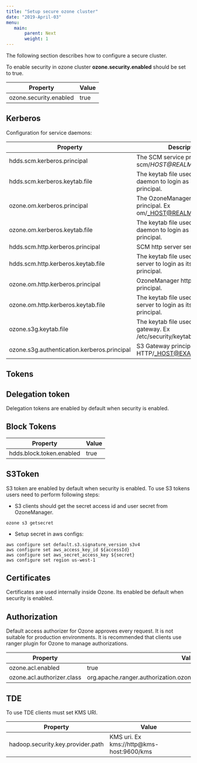 ```yaml
---
title: "Setup secure ozone cluster"
date: "2019-April-03"
menu:
   main:
       parent: Next
       weight: 1
---
```

<!---
  Licensed to the Apache Software Foundation (ASF) under one or more
  contributor license agreements.  See the NOTICE file distributed with
  this work for additional information regarding copyright ownership.
  The ASF licenses this file to You under the Apache License, Version 2.0
  (the "License"); you may not use this file except in compliance with
  the License.  You may obtain a copy of the License at

      http://www.apache.org/licenses/LICENSE-2.0

  Unless required by applicable law or agreed to in writing, software
  distributed under the License is distributed on an "AS IS" BASIS,
  WITHOUT WARRANTIES OR CONDITIONS OF ANY KIND, either express or implied.
  See the License for the specific language governing permissions and
  limitations under the License.
-->

The following section describes how to configure a secure cluster.

To enable security in ozone cluster **ozone.security.enabled** should be set to true.

Property|Value
----------------------|------
ozone.security.enabled| true

## Kerberos ##
Configuration for service daemons:

Property|Description
--------|------------------------------------------------------------
hdds.scm.kerberos.principal     | The SCM service principal. Ex scm/_HOST@REALM.COM_
hdds.scm.kerberos.keytab.file   |The keytab file used by SCM daemon to login as its service principal.
ozone.om.kerberos.principal     |The OzoneManager service principal. Ex om/_HOST@REALM.COM
ozone.om.kerberos.keytab.file   |The keytab file used by SCM daemon to login as its service principal.
hdds.scm.http.kerberos.principal|SCM http server service principal.
hdds.scm.http.kerberos.keytab.file|The keytab file used by SCM http server to login as its service principal.
ozone.om.http.kerberos.principal|OzoneManager http server principal.
ozone.om.http.kerberos.keytab.file|The keytab file used by OM http server to login as its service principal.
ozone.s3g.keytab.file           |The keytab file used by S3 gateway. Ex /etc/security/keytabs/HTTP.keytab
ozone.s3g.authentication.kerberos.principal|S3 Gateway principal. Ex HTTP/_HOST@EXAMPLE.COM
## Tokens ##

## Delegation token ##

Delegation tokens are enabled by default when security is enabled.

## Block Tokens ##

Property|Value
-----------------------------|------
hdds.block.token.enabled     | true

## S3Token ##

S3 token are enabled by default when security is enabled.
To use S3 tokens users need to perform following steps:

* S3 clients should get the secret access id and user secret from OzoneManager.

```
ozone s3 getsecret
```

* Setup secret in aws configs:

```
aws configure set default.s3.signature_version s3v4
aws configure set aws_access_key_id ${accessId}
aws configure set aws_secret_access_key ${secret}
aws configure set region us-west-1
```

## Certificates ##

Certificates are used internally inside Ozone. Its enabled be default when security is enabled.

## Authorization ##

Default access authorizer for Ozone approves every request. It is not suitable for production environments. It is recommended that clients use ranger plugin for Ozone to manage authorizations.

Property|Value
--------|------------------------------------------------------------
ozone.acl.enabled         | true
ozone.acl.authorizer.class| org.apache.ranger.authorization.ozone.authorizer.RangerOzoneAuthorizer

## TDE ##

To use TDE clients must set KMS URI.

Property|Value
-----------------------------------|-----------------------------------------
hadoop.security.key.provider.path  | KMS uri. Ex kms://http@kms-host:9600/kms
